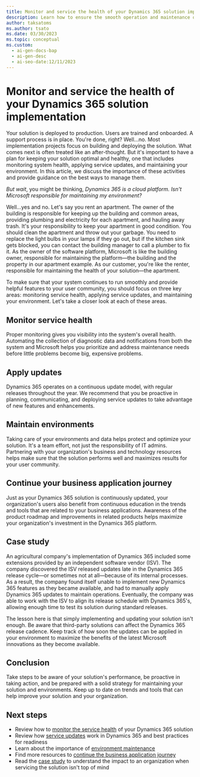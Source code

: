 ```yaml
---
title: Monitor and service the health of your Dynamics 365 solution implementation
description: Learn how to ensure the smooth operation and maintenance of your Dynamics 365 solution by monitoring service health and maintaining your environment.
author: taksatoms
ms.author: tsato
ms.date: 03/30/2023
ms.topic: conceptual
ms.custom:
  - ai-gen-docs-bap
  - ai-gen-desc
  - ai-seo-date:12/11/2023
---
```


# Monitor and service the health of your Dynamics 365 solution implementation

Your solution is deployed to production. Users are trained and onboarded. A support process is in place. You're done, right? Well&hellip;no. Most implementation projects focus on building and deploying the solution. What comes next is often treated like an after-thought. But it's important to have a plan for keeping your solution optimal and healthy, one that includes monitoring system health, applying service updates, and maintaining your environment. In this article, we discuss the importance of these activities and provide guidance on the best ways to manage them.

*But wait*, you might be thinking, *Dynamics 365 is a cloud platform. Isn't Microsoft responsible for maintaining my environment?*

Well&hellip;yes and no. Let's say you rent an apartment. The owner of the building is responsible for keeping up the building and common areas, providing plumbing and electricity for each apartment, and hauling away trash. It's your responsibility to keep your apartment in good condition. You should clean the apartment and throw out your garbage. You need to replace the light bulbs in your lamps if they go out, but if the kitchen sink gets blocked, you can contact the building manager to call a plumber to fix it. As the owner of the software platform, Microsoft is like the building owner, responsible for maintaining the platform&mdash;the building and the property in our apartment example. As our customer, you're like the renter, responsible for maintaining the health of your solution&mdash;the apartment.

To make sure that your system continues to run smoothly and provide helpful features to your user community, you should focus on three key areas: monitoring service health, applying service updates, and maintaining your environment. Let's take a closer look at each of these areas.

## Monitor service health

Proper monitoring gives you visibility into the system's overall health. Automating the collection of diagnostic data and notifications from both the system and Microsoft helps you prioritize and address maintenance needs before little problems become big, expensive problems.

## Apply updates

Dynamics 365 operates on a continuous update model, with regular releases throughout the year. We recommend that you be proactive in planning, communicating, and deploying service updates to take advantage of new features and enhancements.

## Maintain environments

Taking care of your environments and data helps protect and optimize your solution. It's a team effort, not just the responsibility of IT admins. Partnering with your organization's business and technology resources helps make sure that the solution performs well and maximizes results for your user community.

## Continue your business application journey

Just as your Dynamics 365 solution is continuously updated, your organization's users also benefit from continuous education in the trends and tools that are related to your business applications. Awareness of the product roadmap and improvements in related products helps maximize your organization's investment in the Dynamics 365 platform.

## Case study

An agricultural company's implementation of Dynamics 365 included some extensions provided by an independent software vendor (ISV). The company discovered the ISV released updates late in the Dynamics 365 release cycle&mdash;or sometimes not at all&mdash;because of its internal processes. As a result, the company found itself unable to implement new Dynamics 365 features as they became available, and had to manually apply Dynamics 365 updates to maintain operations. Eventually, the company was able to work with the ISV to align its release schedule with Dynamics 365's, allowing enough time to test its solution during standard releases.

The lesson here is that simply implementing and updating your solution isn't enough. Be aware that third-party solutions can affect the Dynamics 365 release cadence. Keep track of how soon the updates can be applied in your environment to maximize the benefits of the latest Microsoft innovations as they become available.  

## Conclusion

Take steps to be aware of your solution's performance, be proactive in taking action, and be prepared with a solid strategy for maintaining your solution and environments. Keep up to date on trends and tools that can help improve your solution and your organization.

## Next steps

- Review how to [monitor the service health](service-solution-monitor-service-health.md) of your Dynamics 365 solution
- Review how [service updates](service-solution-service-updates.md) work in Dynamics 365 and best practices for readiness
- Learn about the importance of [environment maintenance](service-solution-environment-maintenance.md)
- Find more resources to [continue the business application journey](service-solution-continue-the-business-application-journey.md)
- Read the [case study](service-solution-case-study.md) to understand the impact to an organization when servicing the solution isn't top of mind
